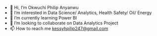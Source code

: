 - 👋 Hi, I’m Okwuchi Philip Anyanwu
- 👀 I’m interested in Data Science/ Analytics, Health Safety/ Oil/ Energy 
- 🌱 I’m currently learning Power BI
- 💞️ I’m looking to collaborate on Data Analytics Project
- 📫 How to reach me kessyhpilip247@gmail.com

<!---
kesssyphilip/kesssyphilip is a ✨ special ✨ repository because its `README.md` (this file) appears on your GitHub profile.
You can click the Preview link to take a look at your changes.
--->

